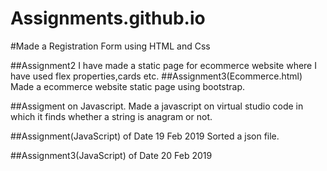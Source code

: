 # Assignments.github.io
#Made a Registration Form using HTML and Css

##Assignment2
I have made a static page for ecommerce website where I have used flex properties,cards etc.
##Assignment3(Ecommerce.html)
Made a ecommerce website static page using bootstrap.


##Assigment on Javascript.
Made a javascript on virtual studio code in which it finds whether a string is anagram or not.


##Assignment(JavaScript) of Date 19 Feb 2019
Sorted a json file. 


##Assignment3(JavaScript) of Date 20 Feb 2019
